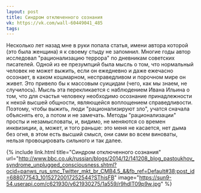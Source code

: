 ```yaml
---
layout: post
title: Синдром отключенного сознания
vk: https://vk.com/wall-60449041_485
tags:
---
```

Несколько лет назад мне в руки попала статья, имени автора которой (это была женщина) я к своему стыду не запомнил. Многие годы автор исследовал "рационализацию террора" по дневникам советских писателей. Одной из ее презумпций была мысль о том, что нормальный человек не может выжить, если он ежедневно и даже ежечасно осознает, в каком кошмарном, несправедливом и порочном мире он живет. Это привело бы к массовым суицидам (чего, как мы знаем, не случилось). Мысль эта перекликается с наблюдением Ивана Ильина о том, что для счастья человеку необходимо осознание принадлежности к некой высшей общности, являющейся воплощением справедливости. Поэтому, чтобы выжить, люди "рационализируют зло", учатся сначала объяснять его, а потом и не замечать. Методы "рационализации" просты и незамысловаты, и, видимо, не меняются со времен инквизиции, а, может, и того раньше: это меня не касается, нет дыма без огня, в этом есть высший смысл, они сами во всем виноваты, нельзя провоцировать сильного и так далее.

{% include link.html title="Синдром отключенного сознания" url="http://www.bbc.co.uk/russian/blogs/2014/12/141208_blog_pastoukhov_syndrome_unplugged_consciousness.shtml?ocid=panws_rus_smc_Twitter_mkt_br_CMB4.5_&&fb_ref=Default#38;post_id=688077543_10152720017252544?SThisFB" image="https://sun9-54.userapi.com/c621930/v621930275/1a559/r9hdIT09p9w.jpg" %}